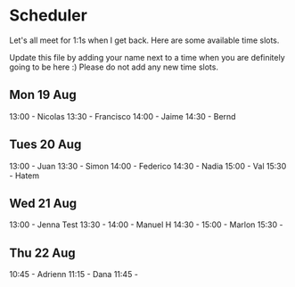 # Scheduler

Let's all meet for 1:1s when I get back.
Here are some available time slots.

Update this file by adding your name next to a time when you are definitely going to be here :)
Please do not add any new time slots.

## Mon 19 Aug

13:00 - Nicolas
13:30 - Francisco
14:00 - Jaime
14:30 - Bernd

## Tues 20 Aug

13:00 - Juan
13:30 - Simon
14:00 - Federico
14:30 - Nadia
15:00 - Val
15:30 - Hatem


## Wed 21 Aug

13:00 - Jenna Test
13:30 - 
14:00 - Manuel H
14:30 - 
15:00 - Marlon
15:30 - 

## Thu 22 Aug

10:45 - Adrienn
11:15 - Dana
11:45 - 
